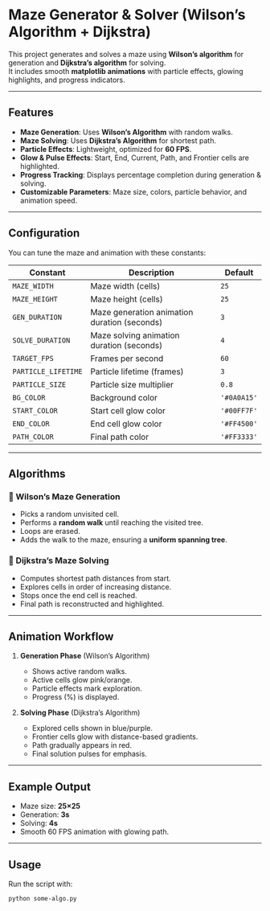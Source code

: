 # Maze Generator & Solver (Wilson’s Algorithm + Dijkstra)

This project generates and solves a maze using **Wilson’s algorithm** for generation and **Dijkstra’s algorithm** for solving.  
It includes smooth **matplotlib animations** with particle effects, glowing highlights, and progress indicators.

---

## Features
- **Maze Generation**: Uses **Wilson’s Algorithm** with random walks.
- **Maze Solving**: Uses **Dijkstra’s Algorithm** for shortest path.
- **Particle Effects**: Lightweight, optimized for **60 FPS**.
- **Glow & Pulse Effects**: Start, End, Current, Path, and Frontier cells are highlighted.
- **Progress Tracking**: Displays percentage completion during generation & solving.
- **Customizable Parameters**: Maze size, colors, particle behavior, and animation speed.

---

## Configuration
You can tune the maze and animation with these constants:

| Constant | Description | Default |
|----------|-------------|---------|
| `MAZE_WIDTH` | Maze width (cells) | `25` |
| `MAZE_HEIGHT` | Maze height (cells) | `25` |
| `GEN_DURATION` | Maze generation animation duration (seconds) | `3` |
| `SOLVE_DURATION` | Maze solving animation duration (seconds) | `4` |
| `TARGET_FPS` | Frames per second | `60` |
| `PARTICLE_LIFETIME` | Particle lifetime (frames) | `3` |
| `PARTICLE_SIZE` | Particle size multiplier | `0.8` |
| `BG_COLOR` | Background color | `'#0A0A15'` |
| `START_COLOR` | Start cell glow color | `'#00FF7F'` |
| `END_COLOR` | End cell glow color | `'#FF4500'` |
| `PATH_COLOR` | Final path color | `'#FF3333'` |

---

## Algorithms
### 🔹 Wilson’s Maze Generation
- Picks a random unvisited cell.
- Performs a **random walk** until reaching the visited tree.
- Loops are erased.
- Adds the walk to the maze, ensuring a **uniform spanning tree**.

### 🔹 Dijkstra’s Maze Solving
- Computes shortest path distances from start.
- Explores cells in order of increasing distance.
- Stops once the end cell is reached.
- Final path is reconstructed and highlighted.

---

## Animation Workflow
1. **Generation Phase** (Wilson’s Algorithm)  
   - Shows active random walks.  
   - Active cells glow pink/orange.  
   - Particle effects mark exploration.  
   - Progress (%) is displayed.

2. **Solving Phase** (Dijkstra’s Algorithm)  
   - Explored cells shown in blue/purple.  
   - Frontier cells glow with distance-based gradients.  
   - Path gradually appears in red.  
   - Final solution pulses for emphasis.

---

## Example Output
- Maze size: **25×25**
- Generation: **3s**
- Solving: **4s**
- Smooth 60 FPS animation with glowing path.

---

## Usage
Run the script with:

```bash
python some-algo.py
